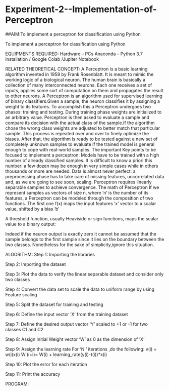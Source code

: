 # Experiment-2--Implementation-of-Perceptron
##AIM:To implement a perceptron for classification using Python

To implement a perceptron for classification using Python

EQUIPMENTS REQUIRED:
Hardware – PCs
Anaconda – Python 3.7 Installation / Google Colab /Jupiter Notebook

RELATED THEORETICAL CONCEPT:
A Perceptron is a basic learning algorithm invented in 1959 by Frank Rosenblatt. It is meant to mimic the working logic of a biological neuron. The human brain is basically a collection of many interconnected neurons. Each one receives a set of inputs, applies some sort of computation on them and propagates the result to other neurons.
A Perceptron is an algorithm used for supervised learning of binary classifiers.Given a sample, the neuron classifies it by assigning a weight to its features. To accomplish this a Perceptron undergoes two phases: training and testing. During training phase weights are initialized to an arbitrary value. Perceptron is then asked to evaluate a sample and compare its decision with the actual class of the sample.If the algorithm chose the wrong class weights are adjusted to better match that particular sample. This process is repeated over and over to finely optimize the biases. After that, the algorithm is ready to be tested against a new set of completely unknown samples to evaluate if the trained model is general enough to cope with real-world samples.
The important Key points to be focused to implement a perceptron:
Models have to be trained with a high number of already classified samples. It is difficult to know a priori this number: a few dozen may be enough in very simple cases while in others thousands or more are needed.
Data is almost never perfect: a preprocessing phase has to take care of missing features, uncorrelated data and, as we are going to see soon, scaling.
Perceptron requires linearly separable samples to achieve convergence.
The math of Perceptron
If we represent samples as vectors of size n, where ‘n’ is the number of its features, a Perceptron can be modeled through the composition of two functions. The first one 
f(x) maps the input features  ‘x’  vector to a scalar value, shifted by a bias ‘b’

A threshold function, usually Heaviside or sign functions, maps the scalar value to a binary output:

Indeed if the neuron output is exactly zero it cannot be assumed that the sample belongs to the first sample since it lies on the boundary between the two classes. Nonetheless for the sake of simplicity,ignore this situation.


ALGORITHM:
Step 1:
Importing the libraries

Step 2:
Importing the dataset

Step 3:
Plot the data to verify the linear separable dataset and consider only two classes

Step 4:
Convert the data set to scale the data to uniform range by using Feature scaling

Step 5:
Split the dataset for training and testing

Step 6:
Define the input vector ‘X’ from the training dataset

Step 7:
Define the desired output vector ‘Y’ scaled to +1 or -1 for two classes C1 and C2

Step 8:
Assign Initial Weight vector ‘W’ as 0 as the dimension of ‘X’

Step 9:
Assign the learning rate For ‘N ‘ iterations ,do the following: v(i) = w(i)x(i) W (i+i)= W(i) + learning_rate(y(i)-t(i))*x(i)

Step 10:
Plot the error for each iteration

Step 11:
Print the accuracy

 PROGRAM:
